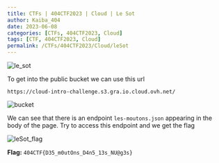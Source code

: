 ```yaml
---
title: CTFs | 404CTF2023 | Cloud | Le Sot
author: Kaiba_404
date: 2023-06-08
categories: [CTFs, 404CTF2023, Cloud]
tags: [CTF, 404CTF2023, Cloud]
permalink: /CTFs/404CTF2023/Cloud/leSot
---
```


![le_sot](https://github.com/CongKhaiNGUYEN/CTF/assets/61443497/1fd9a673-3c4c-4b08-82ae-3785bafd1c35)

To get into the public bucket we can use this url

`https://cloud-intro-challenge.s3.gra.io.cloud.ovh.net/`

![bucket](https://github.com/CongKhaiNGUYEN/CTF/assets/61443497/0572d58c-3029-424e-a0de-600eef2c266d)

We can see that there is an endpoint `les-moutons.json` appearing in the body of the page. Try to access this endpoint and we get the flag

![leSot_flag](https://github.com/CongKhaiNGUYEN/CTF/assets/61443497/1e858eb4-bcb0-4c9f-8fe0-4dcdc7da4696)

**Flag:**  `404CTF{D35_m0utOns_D4n5_13s_NU@g3s}`